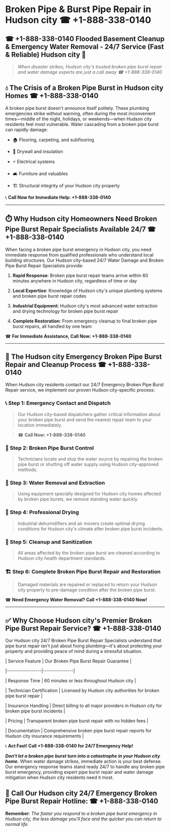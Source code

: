 # Broken Pipe & Burst Pipe Repair in Hudson city ☎ +1-888-338-0140  
## ☎ +1-888-338-0140 Flooded Basement Cleanup & Emergency Water Removal - 24/7 Service (Fast & Reliable) Hudson city 🚨  

> *When disaster strikes, Hudson city's trusted broken pipe burst repair and water damage experts are just a call away ☎ +1-888-338-0140*  

## 💧 The Crisis of a Broken Pipe Burst in Hudson city Homes ☎ +1-888-338-0140  

A broken pipe burst doesn't announce itself politely. These plumbing emergencies strike without warning, often during the most inconvenient times—middle of the night, holidays, or weekends—when Hudson city residents feel most vulnerable. Water cascading from a broken pipe burst can rapidly damage:  

* 🏠 Flooring, carpeting, and subflooring  
* 🧱 Drywall and insulation  
* ⚡ Electrical systems  
* 🛋️ Furniture and valuables  
* 🏗️ Structural integrity of your Hudson city property  

📞 **Call Now for Immediate Help: +1-888-338-0140**  

---  

## ⏱️ Why Hudson city Homeowners Need Broken Pipe Burst Repair Specialists Available 24/7 ☎ +1-888-338-0140  

When facing a broken pipe burst emergency in Hudson city, you need immediate response from qualified professionals who understand local building structures. Our Hudson city-based 24/7 Water Damage and Broken Pipe Burst Repair Specialists provide:  

1. **Rapid Response**: Broken pipe burst repair teams arrive within 60 minutes anywhere in Hudson city, regardless of time or day  
2. **Local Expertise**: Knowledge of Hudson city's unique plumbing systems and broken pipe burst repair codes  
3. **Industrial Equipment**: Hudson city's most advanced water extraction and drying technology for broken pipe burst repair  
4. **Complete Restoration**: From emergency cleanup to final broken pipe burst repairs, all handled by one team  

☎ **For Immediate Assistance, Call Now: +1-888-338-0140**  

---  

## 🔧 The Hudson city Emergency Broken Pipe Burst Repair and Cleanup Process ☎ +1-888-338-0140  

When Hudson city residents contact our 24/7 Emergency Broken Pipe Burst Repair service, we implement our proven Hudson city-specific process:  

### 📞 Step 1: Emergency Contact and Dispatch  
> Our Hudson city-based dispatchers gather critical information about your broken pipe burst and send the nearest repair team to your location immediately.  
> ☎ **Call Now: +1-888-338-0140**  

### 🚿 Step 2: Broken Pipe Burst Control  
> Technicians locate and stop the water source by repairing the broken pipe burst or shutting off water supply using Hudson city-approved methods.  

### 🌊 Step 3: Water Removal and Extraction  
> Using equipment specially designed for Hudson city homes affected by broken pipe bursts, we remove standing water quickly.  

### 💨 Step 4: Professional Drying  
> Industrial dehumidifiers and air movers create optimal drying conditions for Hudson city's climate after broken pipe burst incidents.  

### 🧼 Step 5: Cleanup and Sanitization  
> All areas affected by the broken pipe burst are cleaned according to Hudson city health department standards.  

### 🏗️ Step 6: Complete Broken Pipe Burst Repair and Restoration  
> Damaged materials are repaired or replaced to return your Hudson city property to pre-damage condition after the broken pipe burst.  

☎ **Need Emergency Water Removal? Call +1-888-338-0140 Now!**  

---  

## ✅ Why Choose Hudson city's Premier Broken Pipe Burst Repair Service? ☎ +1-888-338-0140  

Our Hudson city 24/7 Broken Pipe Burst Repair Specialists understand that pipe burst repair isn't just about fixing plumbing—it's about protecting your property and providing peace of mind during a stressful situation.  

| Service Feature | Our Broken Pipe Burst Repair Guarantee |  
|-----------------|---------------|  
| Response Time | 60 minutes or less throughout Hudson city |  
| Technician Certification | Licensed by Hudson city authorities for broken pipe burst repair |  
| Insurance Handling | Direct billing to all major providers in Hudson city for broken pipe burst incidents |  
| Pricing | Transparent broken pipe burst repair with no hidden fees |  
| Documentation | Comprehensive broken pipe burst repair reports for Hudson city insurance requirements |  

📞 **Act Fast! Call +1-888-338-0140 for 24/7 Emergency Help!**  

***Don't let a broken pipe burst turn into a catastrophe in your Hudson city home.*** When water damage strikes, immediate action is your best defense. Our emergency response teams stand ready 24/7 to handle any broken pipe burst emergency, providing expert pipe burst repair and water damage mitigation when Hudson city residents need it most.  

## 📱 Call Our Hudson city 24/7 Emergency Broken Pipe Burst Repair Hotline: ☎ +1-888-338-0140  

**Remember**: *The faster you respond to a broken pipe burst emergency in Hudson city, the less damage you'll face and the quicker you can return to normal life.*